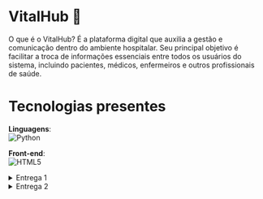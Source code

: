 
# VitalHub 🏥
O que é o VitalHub? É a plataforma digital que auxilia a gestão e comunicação dentro do ambiente hospitalar. Seu principal objetivo é facilitar a troca de informações essenciais entre todos os usuários do sistema, incluindo pacientes, médicos, enfermeiros e outros profissionais de saúde.

# Tecnologias presentes

**Linguagens**:<br>![Python](https://img.shields.io/badge/python-3670A0?style=for-the-badge&logo=python&logoColor=ffdd54)

**Front-end**:<br>![HTML5](https://img.shields.io/badge/HTML5-E34F26?style=for-the-badge&logo=html5&logoColor=white)

<details>
<summary>Entrega 1</summary>
<br>

**Historias**
<br>
Foram definidas oito histórias de usuário para aprimorar a compreensão do futuro produto e garantir que ele atenda às devidas expectativas. Cada história foi detalhada com três cenários distintos, validados por meio da metodologia BDD, utilizando a estrutura Dado - Quando - Então. Esses cenários ajudam a explorar diferentes situações, desde fluxos ideais até possíveis falhas, garantindo uma cobertura abrangente dos requisitos.

As histórias e seus respectivos cenários podem ser acessados e revisados no seguinte documento: [Histórias de Usuário](https://docs.google.com/document/d/1xbqlwoUSrIXnL55CU6QYgMa45vtAQsGyyCIAc9FuHFs/edit?usp=sharing).

**Backlog**
![VitalHub_Backlog](https://github.com/user-attachments/assets/844ab3ec-d620-4a0d-b742-ff48af6f743d)

**Painel**
![VitalHub_Painel](https://github.com/user-attachments/assets/4b99fdf6-fe06-4c2f-9b78-f92be4b820ca)

**Sketches do Protótipo Lo-Fi**
<br>
Disponível através do [Figma](https://www.figma.com/design/ygGW6Qv3CceK2DXEr2MQZ7/Untitled?node-id=0-1&p=f).
<br>

**ScreenCast**
<br>
Disponível no [YouTube](https://youtu.be/6gyYWU2fwVU)
</details>

<details>
<summary>Entrega 2</summary>
<br>

**Programação em par**
<br>
Plataformas de comunicação: <br>![Discord](https://img.shields.io/badge/Discord-7289DA?style=for-the-badge&logo=discord&logoColor=white)

O método da programação em par foi ultilizado no começo do desenvolvimento do projeto, em alguns momentos não foi possível ocorrer reuniões por conta de horários que não batiam, mas quando ocorria, faziamos ligações onde um membro compartilhava a tela e os outros iam contribuindo para a construção do código.